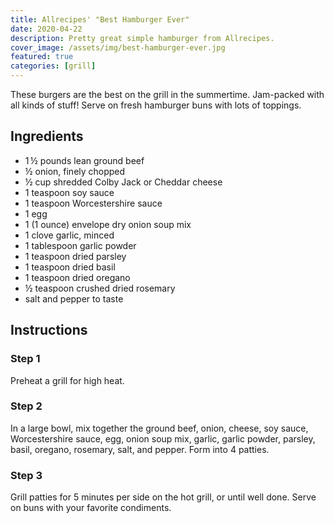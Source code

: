 ```yaml
---
title: Allrecipes' "Best Hamburger Ever"
date: 2020-04-22
description: Pretty great simple hamburger from Allrecipes.
cover_image: /assets/img/best-hamburger-ever.jpg
featured: true
categories: [grill]
---
```


These burgers are the best on the grill in the summertime. Jam-packed with all kinds of stuff! Serve on fresh hamburger buns with lots of toppings.<!-- more -->

## Ingredients

- 1 ½ pounds lean ground beef
- ½ onion, finely chopped
- ½ cup shredded Colby Jack or Cheddar cheese
- 1 teaspoon soy sauce
- 1 teaspoon Worcestershire sauce
- 1 egg
- 1 (1 ounce) envelope dry onion soup mix
- 1 clove garlic, minced
- 1 tablespoon garlic powder
- 1 teaspoon dried parsley
- 1 teaspoon dried basil
- 1 teaspoon dried oregano
- ½ teaspoon crushed dried rosemary
- salt and pepper to taste

## Instructions

### Step 1

Preheat a grill for high heat.

### Step 2

In a large bowl, mix together the ground beef, onion, cheese, soy sauce, Worcestershire sauce, egg, onion soup mix, garlic, garlic powder, parsley, basil, oregano, rosemary, salt, and pepper. Form into 4 patties.

### Step 3

Grill patties for 5 minutes per side on the hot grill, or until well done. Serve on buns with your favorite condiments.
